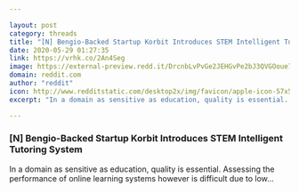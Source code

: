 ```yaml
---

layout: post
category: threads
title: "[N] Bengio-Backed Startup Korbit Introduces STEM Intelligent Tutoring System"
date: 2020-05-29 01:27:35
link: https://vrhk.co/2An4Seg
image: https://external-preview.redd.it/DrcnbLvPvGe2JEHGvPe2bJ3QVGOoue7HQvRgj6YshUA.jpg?width=1200&height=503&auto=webp&crop=1200:503,smart&s=e6d0133d10a71684ed9d00b5f762f132be760b9e
domain: reddit.com
author: "reddit"
icon: http://www.redditstatic.com/desktop2x/img/favicon/apple-icon-57x57.png
excerpt: "In a domain as sensitive as education, quality is essential. Assessing the performance of online learning systems however is difficult due to low..."

---
```


### [N] Bengio-Backed Startup Korbit Introduces STEM Intelligent Tutoring System

In a domain as sensitive as education, quality is essential. Assessing the performance of online learning systems however is difficult due to low...